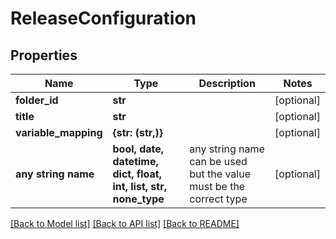 # ReleaseConfiguration


## Properties
Name | Type | Description | Notes
------------ | ------------- | ------------- | -------------
**folder_id** | **str** |  | [optional] 
**title** | **str** |  | [optional] 
**variable_mapping** | **{str: (str,)}** |  | [optional] 
**any string name** | **bool, date, datetime, dict, float, int, list, str, none_type** | any string name can be used but the value must be the correct type | [optional]

[[Back to Model list]](../README.md#documentation-for-models) [[Back to API list]](../README.md#documentation-for-api-endpoints) [[Back to README]](../README.md)


